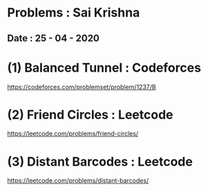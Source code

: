 # Problems : Sai Krishna

## Date : 25 - 04 - 2020

# (1) Balanced Tunnel : Codeforces

https://codeforces.com/problemset/problem/1237/B

# (2) Friend Circles : Leetcode

https://leetcode.com/problems/friend-circles/

# (3) Distant Barcodes : Leetcode

https://leetcode.com/problems/distant-barcodes/
